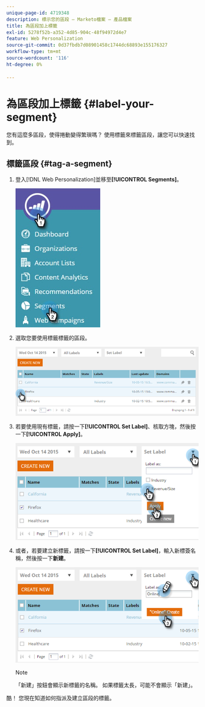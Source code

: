 ```yaml
---
unique-page-id: 4719348
description: 標示您的區段 — Marketo檔案 — 產品檔案
title: 為區段加上標籤
exl-id: 5278f52b-a352-4d85-904c-48f94972d4e7
feature: Web Personalization
source-git-commit: 0d37fbdb7d08901458c1744dc68893e155176327
workflow-type: tm+mt
source-wordcount: '116'
ht-degree: 0%

---
```


# 為區段加上標籤 {#label-your-segment}

您有這麼多區段，使得捲動變得繁瑣嗎？ 使用標籤來標籤區段，讓您可以快速找到。

## 標籤區段 {#tag-a-segment}

1. 登入[!DNL Web Personalization]並移至&#x200B;**[!UICONTROL Segments]**。

   ![](assets/new-dropdown-segments-hand.jpg)

1. 選取您要使用標籤標籤的區段。

   ![](assets/image2015-10-14-15-3a26-3a28.png)

1. 若要使用現有標籤，請按一下&#x200B;**[!UICONTROL Set Label]**、核取方塊，然後按一下&#x200B;**[!UICONTROL Apply]**。

   ![](assets/image2015-10-14-15-3a34-3a42.png)

1. 或者，若要建立新標籤，請按一下&#x200B;**[!UICONTROL Set Label]**，輸入新標簽名稱，然後按一下&#x200B;**新建**。

   ![](assets/image2015-10-14-15-3a38-3a30.png)

   >[!NOTE]
   >
   >「新建」按鈕會顯示新標籤的名稱。 如果標籤太長，可能不會顯示「新建」。

酷！ 您現在知道如何指派及建立區段的標籤。
